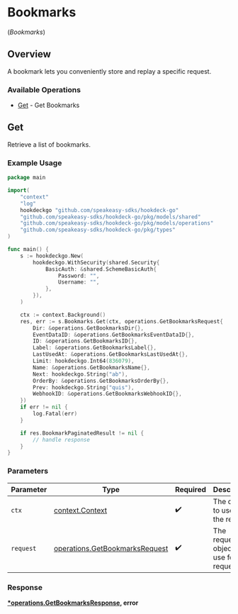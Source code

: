 # Bookmarks
(*Bookmarks*)

## Overview

A bookmark lets you conveniently store and replay a specific request.

### Available Operations

* [Get](#get) - Get Bookmarks

## Get

Retrieve a list of bookmarks.

### Example Usage

```go
package main

import(
	"context"
	"log"
	hookdeckgo "github.com/speakeasy-sdks/hookdeck-go"
	"github.com/speakeasy-sdks/hookdeck-go/pkg/models/shared"
	"github.com/speakeasy-sdks/hookdeck-go/pkg/models/operations"
	"github.com/speakeasy-sdks/hookdeck-go/pkg/types"
)

func main() {
    s := hookdeckgo.New(
        hookdeckgo.WithSecurity(shared.Security{
            BasicAuth: &shared.SchemeBasicAuth{
                Password: "",
                Username: "",
            },
        }),
    )

    ctx := context.Background()
    res, err := s.Bookmarks.Get(ctx, operations.GetBookmarksRequest{
        Dir: &operations.GetBookmarksDir{},
        EventDataID: &operations.GetBookmarksEventDataID{},
        ID: &operations.GetBookmarksID{},
        Label: &operations.GetBookmarksLabel{},
        LastUsedAt: &operations.GetBookmarksLastUsedAt{},
        Limit: hookdeckgo.Int64(836079),
        Name: &operations.GetBookmarksName{},
        Next: hookdeckgo.String("ab"),
        OrderBy: &operations.GetBookmarksOrderBy{},
        Prev: hookdeckgo.String("quis"),
        WebhookID: &operations.GetBookmarksWebhookID{},
    })
    if err != nil {
        log.Fatal(err)
    }

    if res.BookmarkPaginatedResult != nil {
        // handle response
    }
}
```

### Parameters

| Parameter                                                                        | Type                                                                             | Required                                                                         | Description                                                                      |
| -------------------------------------------------------------------------------- | -------------------------------------------------------------------------------- | -------------------------------------------------------------------------------- | -------------------------------------------------------------------------------- |
| `ctx`                                                                            | [context.Context](https://pkg.go.dev/context#Context)                            | :heavy_check_mark:                                                               | The context to use for the request.                                              |
| `request`                                                                        | [operations.GetBookmarksRequest](../../models/operations/getbookmarksrequest.md) | :heavy_check_mark:                                                               | The request object to use for the request.                                       |


### Response

**[*operations.GetBookmarksResponse](../../models/operations/getbookmarksresponse.md), error**

